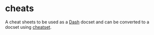 # cheats

A cheat sheets to be used as a [Dash](http://kapeli.com/dash) docset and can be converted to a docset using [cheatset](https://github.com/Kapeli/cheatset).
